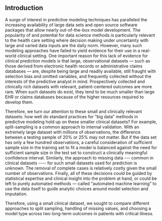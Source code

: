 ## Introduction

A surge of interest in predictive modeling techniques has paralleled the increasing availability of large data sets and open source software packages that allow nearly out-of-the-box model development.
The popularity of and potential for data science methods is particularly relevant to the health care setting where decision making under uncertainty with large and varied data inputs are the daily norm.
However, many such modeling approaches have failed to yield evidence for their use in a real-world clinical setting.
One important reason for this lack of evidence for clinical prediction models is that large, observational datasets — such as those derived from electronic health records or administrative claims databases — are, despite being large and readily available, still fraught with selection bias and omitted variables, and frequently collected without the interests of the predictive analyst in mind.
Prospectively collected and clinically rich datasets with relevant, patient-centered outcomes are more rare.
When such datasets do exist, they tend to be much smaller than large EHR or claims databases because of the higher resources required to develop them.

Therefore, we turn our attention to these small and clinically relevant datasets: how well do standard practices for “big data” methods in predictive modeling hold up on these smaller clinical datasets? For example, split-sampling is a common approach to internal validation.
With an extremely large dataset with millions of observations, the difference between a testing sample of 20% or 25% may not matter.
But if the data set has only a few hundred observations, a careful consideration of sufficient sample size in the training set to fit a model is balanced against the need for sufficient sample size in the test set to construct a clinically meaningful confidence interval.
Similarly, the approach to missing data --- common in clinical datasets ---- for such small datasets used for prediction is unknown.
The removal of complete cases is relatively costly given the small number of observations.
Finally, all of these decisions could be guided by statistical expertise and clinical insight into the problem at hand, or could be left to purely automated methods — called “automated machine learning” to use the data itself to guide analytic choices around model selection and imputation.

Therefore, using a small clinical dataset, we sought to compare different approaches to split sampling, handling of missing values, and choosing a model type across two long-term outcomes in patients with critical illness.